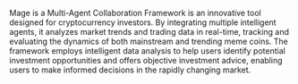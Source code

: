 Mage is a Multi-Agent Collaboration Framework is an innovative tool designed for
cryptocurrency investors. By integrating multiple intelligent agents, it analyzes market
trends and trading data in real-time, tracking and evaluating the dynamics of both
mainstream and trending meme coins. The framework employs intelligent data analysis
to help users identify potential investment opportunities and offers objective
investment advice, enabling users to make informed decisions in the rapidly changing
market.